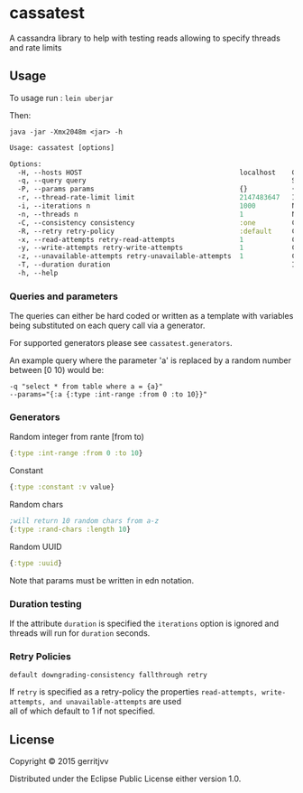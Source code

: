 # cassatest

A cassandra library to help with testing reads allowing to specify threads and rate limits 

## Usage


To usage run : ```lein uberjar```

Then:

```
java -jar -Xmx2048m <jar> -h 
```

```clojure
Usage: cassatest [options]

Options:
  -H, --hosts HOST                                       localhost    Comma separated string of remote hosts
  -q, --query query                                                   SQL Query, if params specified use as template e.g select a, b from table where a = {myvar} and b = {myvar2} then in params use {:myvar {:type :int-range :from 0 :to 10} :myvar2 {:type :constant :v 10}}
  -P, --params params                                    {}           {:myvar {:type :int-range :from 0 :to 10} :myvar2 {:type :constant :v 10}}
  -r, --thread-rate-limit limit                          2147483647   Integer that sets the rate at which each thread can query
  -i, --iterations n                                     1000         Number of iterations i.e queries a thread should do
  -n, --threads n                                        1            Number of threads to use
  -C, --consistency consistency                          :one         Cassandra consistency each-quorum,one,local-quorum,quorum,three,all,serial,two,any
  -R, --retry retry-policy                               :default     Cassandra retry-policy retry,downgrading-consistency,default,fallthrough
  -x, --read-attempts retry-read-attempts                1            Cassandra retry-policy==:retry read attempts
  -y, --write-attempts retry-write-attempts              1            Cassandra retry-policy==:retry write attempts
  -z, --unavailable-attempts retry-unavailable-attempts  1            Cassandra retry-policy==:retry unavailable attempts
  -T, --duration duration                                             If specified iterations are ignored and threads will run for this amount of time in seconds
  -h, --help
```

### Queries and parameters

The queries can either be hard coded or written as a template with variables being substituted on each query call via a generator.  

For supported generators please see ```cassatest.generators```.  

An example query where the parameter 'a' is replaced by a random number between [0 10) would be:

```
-q "select * from table where a = {a}"
--params="{:a {:type :int-range :from 0 :to 10}}"
```

### Generators

Random integer from rante [from to)  

```clojure
{:type :int-range :from 0 :to 10}
```

Constant  

```clojure
{:type :constant :v value}
```

Random chars  


```clojure
;will return 10 random chars from a-z
{:type :rand-chars :length 10}
```

Random UUID

```clojure
{:type :uuid}
```

Note that params must be written in edn notation.  

### Duration testing

If the attribute ```duration``` is specified the ```iterations``` option is ignored and  
threads will run for ```duration``` seconds.  

### Retry Policies

```
default downgrading-consistency fallthrough retry
```

If ```retry``` is specified as a retry-policy the properties ```read-attempts, write-attempts, and unavailable-attempts``` are used  
all of which default to 1 if not specified.  

## License

Copyright © 2015 gerritjvv

Distributed under the Eclipse Public License either version 1.0.
